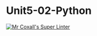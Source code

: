 # Unit5-02-Python
[![Mr Coxall's Super Linter](https://github.com/ICS3U-C-Programming-TonyT/Unit5-02-Python/workflows/Mr%20Coxall's%20Super%20Linter/badge.svg)](https://github.com/ICS3U-C-Programming-TonyT/Unit5-02-Python/actions/)
